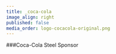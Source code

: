```yaml
---
title: _coca-cola
image_align: right
published: false
media_order: logo-cocacola-original.png
---
```


###Coca-Cola
Steel Sponsor